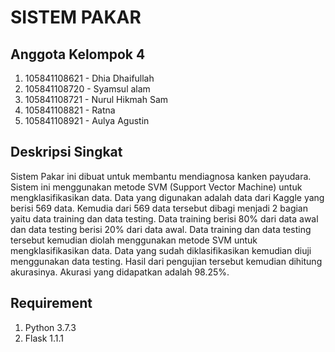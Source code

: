 # SISTEM PAKAR

## Anggota Kelompok 4
1. 105841108621 - Dhia Dhaifullah
2. 105841108720 - Syamsul alam
3. 105841108721 - Nurul Hikmah Sam
4. 105841108821 - Ratna	
5. 105841108921 - Aulya Agustin

## Deskripsi Singkat
Sistem Pakar ini dibuat untuk membantu mendiagnosa kanken payudara. Sistem ini menggunakan metode SVM (Support Vector Machine) untuk mengklasifikasikan data. Data yang digunakan adalah data dari Kaggle yang berisi 569 data. Kemudia dari 569 data tersebut dibagi menjadi 2 bagian yaitu data training dan data testing. Data training berisi 80% dari data awal dan data testing berisi 20% dari data awal. Data training dan data testing tersebut kemudian diolah menggunakan metode SVM untuk mengklasifikasikan data. Data yang sudah diklasifikasikan kemudian diuji menggunakan data testing. Hasil dari pengujian tersebut kemudian dihitung akurasinya. Akurasi yang didapatkan adalah 98.25%.


## Requirement
1. Python 3.7.3
2. Flask 1.1.1
